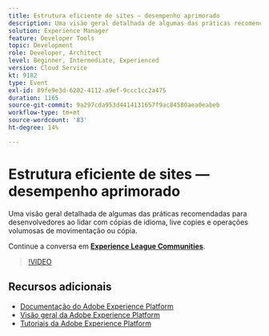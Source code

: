 ```yaml
---
title: Estrutura eficiente de sites — desempenho aprimorado
description: Uma visão geral detalhada de algumas das práticas recomendadas para desenvolvedores ao lidar com cópias de idioma, live copies e operações volumosas de movimentação ou cópia.
solution: Experience Manager
feature: Developer Tools
topic: Development
role: Developer, Architect
level: Beginner, Intermediate, Experienced
version: Cloud Service
kt: 9182
type: Event
exl-id: 89fe9e3d-6202-4112-a9ef-9ccc1cc2a475
duration: 1165
source-git-commit: 9a297cda953d4414131657f9ac84580aea0eabeb
workflow-type: tm+mt
source-wordcount: '83'
ht-degree: 14%

---
```


# Estrutura eficiente de sites — desempenho aprimorado

Uma visão geral detalhada de algumas das práticas recomendadas para desenvolvedores ao lidar com cópias de idioma, live copies e operações volumosas de movimentação ou cópia.

Continue a conversa em **[Experience League Communities](https://adobe.ly/39DoIQT)**.

>[!VIDEO](https://video.tv.adobe.com/v/337723/?quality=12&learn=on&hidetitle=true)

## Recursos adicionais

- [Documentação do Adobe Experience Platform](https://experienceleague.adobe.com/docs/experience-platform.html)
- [Visão geral da Adobe Experience Platform](https://experienceleague.adobe.com/docs/experience-platform/landing/home.html?lang=pt-BR)
- [Tutoriais da Adobe Experience Platform](https://experienceleague.adobe.com/docs/platform-learn/tutorials/overview.html?lang=pt-BR)
